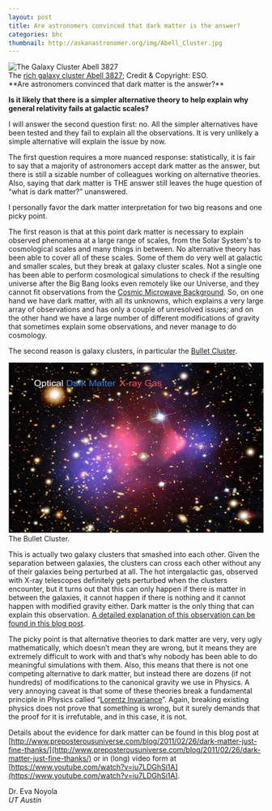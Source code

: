 ```yaml
---
layout: post
title: Are astronomers convinced that dark matter is the answer?
categories: bhc
thumbnail: http://askanastronomer.org/img/Abell_Cluster.jpg
---
```

<div class="image">
<img src="http://askanastronomer.org/img/Abell_Cluster.jpg" alt="The Galaxy Cluster Abell 3827"></a>
<div class="caption">The <a href="http://www.eso.org/public/images/eso1514a/">rich galaxy cluster Abell 3827</a>; Credit & Copyright: ESO.</div>
</div>
**Are astronomers convinced that dark matter is the answer?**

**Is it likely that there is a simpler alternative theory to help explain why general relativity fails at galactic scales?**

I will answer the second question first: no. All the simpler alternatives have been tested and they fail to explain all the observations. It is very unlikely a simple alternative will explain the issue by now.

The first question requires a more nuanced response: statistically, it is fair to say that a majority of astronomers accept dark matter as the answer, but there is still a sizable number of colleagues working on alternative theories. Also, saying that dark matter is THE answer still leaves the huge question of “what is dark matter?” unanswered. 

I personally favor the dark matter interpretation for two big reasons and one picky point. 

The first reason is that at this point dark matter is necessary to explain observed phenomena at a large range of scales, from the Solar System's to cosmological scales and many things in between. No alternative theory has been able to cover all of these scales. Some of them do very well at galactic and smaller scales, but they break at galaxy cluster scales. Not a single one has been able to perform cosmological simulations to check if the resulting universe after the Big Bang looks even remotely like our Universe, and they cannot fit observations from the [Cosmic Microwave Background](https://en.wikipedia.org/wiki/Cosmic_microwave_background). So, on one hand we have dark matter, with all its unknowns, which explains a very large array of observations and has only a couple of unresolved issues; and on the other hand we have a large number of different modifications of gravity that sometimes explain some observations, and never manage to do cosmology.

The second reason is galaxy clusters, in particular the [Bullet Cluster](https://en.wikipedia.org/wiki/Bullet_Cluster).

<div class="image">
<img src="/img/bullet_cluster.jpg" alt="The Bullet Cluster"></a>
<div class="caption">The Bullet Cluster.</div>
</div>

This is actually two galaxy clusters that smashed into each other. Given the separation between galaxies, the clusters can cross each other without any of their galaxies being perturbed at all. The hot intergalactic gas, observed with X-ray telescopes definitely gets perturbed when the clusters encounter, but it turns out that this can only happen if there is matter in between the galaxies, it cannot happen if there is nothing and it cannot happen with modified gravity either. Dark matter is the only thing that can explain this observation. [A detailed explanation of this observation can be found in this blog post](http://www.preposterousuniverse.com/blog/2006/08/21/dark-matter-exists/).

The picky point is that alternative theories to dark matter are very, very ugly mathematically, which doesn’t mean they are wrong, but it means they are extremely difficult to work with and that’s why nobody has been able to do meaningful simulations with them. Also, this means that there is not one competing alternative to dark matter, but instead there are dozens (if not hundreds) of modifications to the canonical gravity we use in Physics. A very annoying caveat is that some of these theories break a fundamental principle in Physics called “[Lorentz Invariance](https://en.wikipedia.org/wiki/Lorentz_covariance)”. Again, breaking existing physics does not prove that something is wrong, but it surely demands that the proof for it is irrefutable, and in this case, it is not.

Details about the evidence for dark matter can be found in this blog post at [http://www.preposterousuniverse.com/blog/2011/02/26/dark-matter-just-fine-thanks/](http://www.preposterousuniverse.com/blog/2011/02/26/dark-matter-just-fine-thanks/) or in (long) video form at [https://www.youtube.com/watch?v=iu7LDGhSi1A](https://www.youtube.com/watch?v=iu7LDGhSi1A).

Dr. Eva Noyola<br>
*UT Austin*
